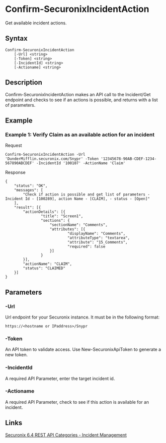 # Confirm-SecuronixIncidentAction
Get available incident actions.

## Syntax
```
Confirm-SecuronixIncidentAction
    [-Url] <string>
    [-Token] <string>
    [-IncidentId] <string>
    [-Actioname] <string>
```

## Description
Confirm-SecuronixIncidentAction makes an API call to the Incident/Get endpoint and checks to see if an actions is possible, and returns with a list of parameters.

## Example

### Example 1: Verify Claim as an available action for an incident
Request
```
Confirm-SecuronixIncidentAction -Url 'DunderMifflin.securonix.com/Snypr' -Token '12345678-90AB-CDEF-1234-567890ABCDEF' -IncidentId '100107' -ActionName 'Claim'
```

Response
```
{
    "status": "OK",
    "messages": [
        "Check if action is possible and get list of parameters - Incident Id - [100289], action Name - [CLAIM], - status - [Open]"
    ],
    "result": [{
        "actionDetails": [{
                "title": "Screen1",
                "sections": {
                    "sectionName": "Comments",
                    "attributes": [{
                            "displayName": "Comments",
                            "attributeType": "textarea",
                            "attribute": "15_Comments",
                            "required": false
                    }]
                }
        }],
        "actionName": "CLAIM",
        "status": "CLAIMED"
    }]
}
```

## Parameters

### -Url
Url endpoint for your Securonix instance.
It must be in the following format:
```
https://<hostname or IPaddress>/Snypr
```
### -Token
An API token to validate access. Use New-SecuronixApiToken to generate a new token.

### -IncidentId
A required API Parameter, enter the target incident id.

### -Actioname
A required API Parameter, check to see if this action is available for an incident.

## Links
[Securonix 6.4 REST API Categories - Incident Management](https://documentation.securonix.com/onlinedoc/Content/6.4%20Cloud/Content/SNYPR%206.4/6.4%20Guides/Web%20Services/6.4_REST%20API%20Categories.htm#IncidentManagement)